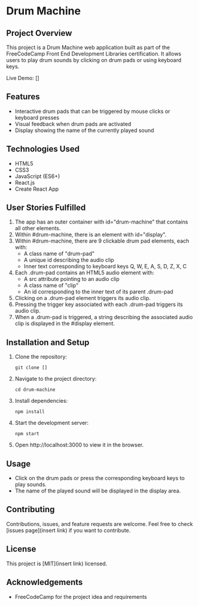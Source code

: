 # Drum Machine

## Project Overview

This project is a Drum Machine web application built as part of the FreeCodeCamp Front End Development Libraries certification. It allows users to play drum sounds by clicking on drum pads or using keyboard keys.

Live Demo: []

## Features

- Interactive drum pads that can be triggered by mouse clicks or keyboard presses
- Visual feedback when drum pads are activated
- Display showing the name of the currently played sound

## Technologies Used

- HTML5
- CSS3
- JavaScript (ES6+)
- React.js
- Create React App

## User Stories Fulfilled

1. The app has an outer container with id="drum-machine" that contains all other elements.
2. Within #drum-machine, there is an element with id="display".
3. Within #drum-machine, there are 9 clickable drum pad elements, each with:
   - A class name of "drum-pad"
   - A unique id describing the audio clip
   - Inner text corresponding to keyboard keys Q, W, E, A, S, D, Z, X, C
4. Each .drum-pad contains an HTML5 audio element with:
   - A src attribute pointing to an audio clip
   - A class name of "clip"
   - An id corresponding to the inner text of its parent .drum-pad
5. Clicking on a .drum-pad element triggers its audio clip.
6. Pressing the trigger key associated with each .drum-pad triggers its audio clip.
7. When a .drum-pad is triggered, a string describing the associated audio clip is displayed in the #display element.

## Installation and Setup

1. Clone the repository:
   ```
   git clone []
   ```
2. Navigate to the project directory:
   ```
   cd drum-machine
   ```
3. Install dependencies:
   ```
   npm install
   ```
4. Start the development server:
   ```
   npm start
   ```
5. Open http://localhost:3000 to view it in the browser.

## Usage

- Click on the drum pads or press the corresponding keyboard keys to play sounds.
- The name of the played sound will be displayed in the display area.

## Contributing

Contributions, issues, and feature requests are welcome. Feel free to check [issues page](insert link) if you want to contribute.

## License

This project is [MIT](insert link) licensed.

## Acknowledgements

- FreeCodeCamp for the project idea and requirements
